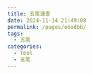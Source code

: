 ```yaml
---
title: 五笔速查
date: 2024-11-14 21:49:08
permalink: /pages/e6adbb/
tags:
  - 五笔
categories:
  - Tool
  - 五笔
---
```

